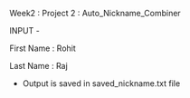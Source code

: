 Week2 : Project 2 : Auto_Nickname_Combiner

INPUT -

First Name : Rohit

Last Name : Raj
 * Output is saved in saved_nickname.txt file 
